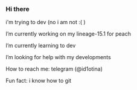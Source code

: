 ### Hi there 
i'm trying to dev (no i am not :(  )
<!--
**iGOR121/iGOR121** is a ✨ _special_ ✨ repository because its `README.md` (this file) appears on your GitHub profile.
 
- 💬 Ask me about ...
- 😄 Pronouns: ...
-->
I’m currently working on my lineage-15.1 for peach

I’m currently learning to dev 
<!-- I’m looking to collaborate on making buildable kernel for xiaomi toco
-->
I’m looking for help with my developments

How to reach me: telegram (@id1otina)

Fun fact: i know how to git

